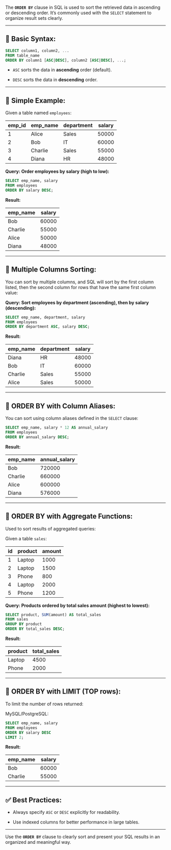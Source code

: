The **`ORDER BY`** clause in SQL is used to sort the retrieved data in ascending or descending order. It’s commonly used with the `SELECT` statement to organize result sets clearly.

---

## 🔹 **Basic Syntax:**

```sql
SELECT column1, column2, ...
FROM table_name
ORDER BY column1 [ASC|DESC], column2 [ASC|DESC], ...;
```

- `ASC` sorts the data in **ascending** order (default).
    
- `DESC` sorts the data in **descending** order.
    

---

## 📌 **Simple Example:**

Given a table named `employees`:

|emp_id|emp_name|department|salary|
|---|---|---|---|
|1|Alice|Sales|50000|
|2|Bob|IT|60000|
|3|Charlie|Sales|55000|
|4|Diana|HR|48000|

**Query: Order employees by salary (high to low):**

```sql
SELECT emp_name, salary
FROM employees
ORDER BY salary DESC;
```

**Result:**

|emp_name|salary|
|---|---|
|Bob|60000|
|Charlie|55000|
|Alice|50000|
|Diana|48000|

---

## 📌 **Multiple Columns Sorting:**

You can sort by multiple columns, and SQL will sort by the first column listed, then the second column for rows that have the same first column value:

**Query: Sort employees by department (ascending), then by salary (descending):**

```sql
SELECT emp_name, department, salary
FROM employees
ORDER BY department ASC, salary DESC;
```

**Result:**

|emp_name|department|salary|
|---|---|---|
|Diana|HR|48000|
|Bob|IT|60000|
|Charlie|Sales|55000|
|Alice|Sales|50000|

---

## 📌 **ORDER BY with Column Aliases:**

You can sort using column aliases defined in the `SELECT` clause:

```sql
SELECT emp_name, salary * 12 AS annual_salary
FROM employees
ORDER BY annual_salary DESC;
```

**Result:**

|emp_name|annual_salary|
|---|---|
|Bob|720000|
|Charlie|660000|
|Alice|600000|
|Diana|576000|

---

## 📌 **ORDER BY with Aggregate Functions:**

Used to sort results of aggregated queries:

Given a table `sales`:

|id|product|amount|
|---|---|---|
|1|Laptop|1000|
|2|Laptop|1500|
|3|Phone|800|
|4|Laptop|2000|
|5|Phone|1200|

**Query: Products ordered by total sales amount (highest to lowest):**

```sql
SELECT product, SUM(amount) AS total_sales
FROM sales
GROUP BY product
ORDER BY total_sales DESC;
```

**Result:**

|product|total_sales|
|---|---|
|Laptop|4500|
|Phone|2000|

---

## 📌 **ORDER BY with LIMIT (TOP rows):**

To limit the number of rows returned:

MySQL/PostgreSQL:

```sql
SELECT emp_name, salary
FROM employees
ORDER BY salary DESC
LIMIT 2;
```

**Result:**

|emp_name|salary|
|---|---|
|Bob|60000|
|Charlie|55000|

---

## ✅ **Best Practices:**

- Always specify `ASC` or `DESC` explicitly for readability.
    
- Use indexed columns for better performance in large tables.
    

---

Use the **`ORDER BY`** clause to clearly sort and present your SQL results in an organized and meaningful way.